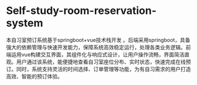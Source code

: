 # Self-study-room-reservation-system
本自习室预订系统基于springboot+vue技术栈开发 。后端采用springboot，具备强大的依赖管理与快速开发能力，保障系统高效稳定运行，处理各类业务逻辑。前端运用vue构建交互界面，其组件化与响应式设计，让用户操作流畅，界面简洁直观。用户通过该系统，能便捷地查看自习室座位分布、实时状态，快速完成在线预订。同时，系统支持灵活的时间选择、订单管理等功能，为有自习需求的用户打造高效、智能的预订体验。 
